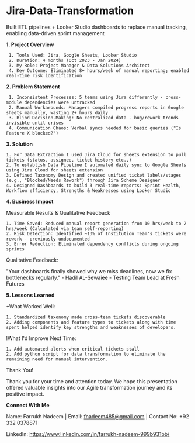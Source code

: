 # Jira-Data-Transformation
Built ETL pipelines + Looker Studio dashboards to replace manual tracking,  enabling data-driven sprint management

**1. Project Overview**
     
     1. Tools Used: Jira, Google Sheets, Looker Studio
     2. Duration: 4 months (Oct 2023 - Jan 2024)
     3. My Role: Project Manager & Data Solutions Architect
     4. Key Outcome: Eliminated 8+ hours/week of manual reporting; enabled real-time risk identification

**2. Problem Statement**
 
     1. Inconsistent Processes: 5 teams using Jira differently - cross-module dependencies were untracked
     2. Manual Workarounds: Managers compiled progress reports in Google sheets manually, wasting 2+ hours daily
     3. Blind Decision-Making: No centralized data - bug/rework trends invisible until crises
     4. Communication Chaos: Verbal syncs needed for basic queries ("Is Feature X blocked?")

**3. Solution**

    1. For Data Extraction I used Jira Cloud for sheets extension to pull tickets (status, assignee, ticket history etc.,)
    2. To establish Data Pipeline I automated daily sync to Google Sheets using Jira Cloud for sheets extension
    3. Defined Taxonomy Design and created unified ticket labels/stages (e.g., "Blocked/Needs Rework") through Jira Scheme Designer
    4. Designed Dashboards to build 3 real-time reports: Sprint Health, Workflow efficiency, Strengths & Weaknesses using Looker Studio

**4. Business Impact**
 
Measurable Results & Qualitative Feedback
 
    1. Time Saved: Reduced manual report generation from 10 hrs/week to 2 hrs/week (Calculated via team self-reporting)
    2. Risk Detection: Identified ~13% of Institution Team's tickets were rework - previously undocumented
    3. Error Reduction: Eliminated dependency conflicts during ongoing sprints
 
Qualitative Feedback:

 "Your dashboards finally showed why we miss deadlines, now we fix 
bottlenecks regularly." - Hadil AL-Sewaiee - Testing Team Lead at Fresh Futures

**5. Lessons Learned**
 
+What Worked Well:

    1. Standardized taxonomy made cross-team tickets discoverable
    2. Adding components and feature types to tickets along with time spent helped identify key strengths and weaknesses of developers.

!What I'd Improve Next Time:
 
    1. Add automated alerts when critical tickets stall
    2. Add python script for data transformation to eliminate the remaining need for manual intervention.

Thank You!

Thank you for your time and attention today. We hope this presentation offered valuable insights into our Agile transformation 
journey and its positive impact.

 **Connect With Me**

 Name: Farrukh Nadeem |
 Email: fnadeem485@gmail.com |
 Contact No: +92 332 0378871
 
 LinkedIn: https://www.linkedin.com/in/farrukh-nadeem-999b931bb/
